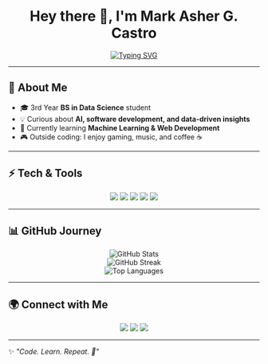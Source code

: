 <h1 align="center">Hey there 👋, I'm Mark Asher G. Castro</h1>

<p align="center">
  <a href="https://github.com/markashercastro69-sketch">
    <img src="https://readme-typing-svg.demolab.com?font=Fira+Code&size=24&pause=1000&color=22D3EE&center=true&vCenter=true&width=435&lines=🚀+Data+Science+Student;💻+Developer;🌱+Lifelong+Learner;🎮+Gamer+%7C+☕+Coffee+Lover" alt="Typing SVG" />
  </a>
</p>

---

## 🌈 About Me
- 🎓 3rd Year **BS in Data Science** student  
- 💡 Curious about **AI, software development, and data-driven insights**  
- 🌱 Currently learning **Machine Learning & Web Development**  
- 🎮 Outside coding: I enjoy gaming, music, and coffee ☕  

---

## ⚡ Tech & Tools
<p align="center">
  <img src="https://img.shields.io/badge/Python-3776AB?style=for-the-badge&logo=python&logoColor=white"/>
  <img src="https://img.shields.io/badge/C%23-239120?style=for-the-badge&logo=c-sharp&logoColor=white"/>
  <img src="https://img.shields.io/badge/R-276DC3?style=for-the-badge&logo=r&logoColor=white"/>
  <img src="https://img.shields.io/badge/SQL-003B57?style=for-the-badge&logo=databricks&logoColor=white"/>
  <img src="https://img.shields.io/badge/GitHub-181717?style=for-the-badge&logo=github&logoColor=white"/>
</p>

---

## 📊 GitHub Journey
<p align="center">
  <img src="https://github-readme-stats.vercel.app/api?username=markashercastro69-sketch&show_icons=true&theme=tokyonight" alt="GitHub Stats"/>
  <br/>
  <img src="https://github-readme-streak-stats.herokuapp.com/?user=markashercastro69-sketch&theme=tokyonight" alt="GitHub Streak"/>
  <br/>
  <img src="https://github-readme-stats.vercel.app/api/top-langs/?username=markashercastro69-sketch&layout=compact&theme=tokyonight" alt="Top Languages"/>
</p>

---

## 🌍 Connect with Me
<p align="center">
  <a href="mailto:your.email@example.com"><img src="https://img.shields.io/badge/Email-D14836?style=for-the-badge&logo=gmail&logoColor=white"/></a>
  <a href="https://linkedin.com/in/yourprofile"><img src="https://img.shields.io/badge/LinkedIn-0077B5?style=for-the-badge&logo=linkedin&logoColor=white"/></a>
  <a href="https://yourwebsite.com"><img src="https://img.shields.io/badge/Portfolio-000000?style=for-the-badge&logo=firefox&logoColor=white"/></a>
</p>

---

✨ *"Code. Learn. Repeat. 🚀"*
